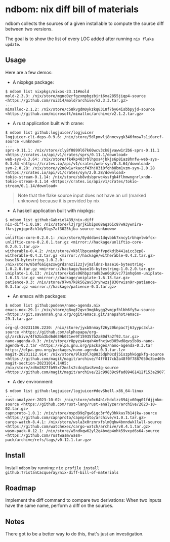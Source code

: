 # ndbom: nix diff bill of materials

ndbom collects the sources of a given installable to compute
the source diff between two versions.

The goal is to show the list of every LOC added after running
`nix flake update`.

## Usage

Here are a few demos:

- A nixpkgs package:

```ShellSession
$ ndbom list nixpkgs/nixos-23.11#mold
mold-2.3.3: /nix/store/mgnc0zrfgzxmpbgzbjri6ma2855jiqp4-source <https://github.com/rui314/mold/archive/v2.3.3.tar.gz>
...
mimalloc-2.1.2: /nix/store/c58kvgdm0ykzkq8318f7by64isbbpyjd-source <https://github.com/microsoft/mimalloc/archive/v2.1.2.tar.gz>
```

- A rust application built with crane:

```ShellSession
$ ndbom list github:logjuicer/logjuicer
logjuicer-cli-deps-0.9.6: /nix/store/5dlpmvlj8nmcvygk346fmsw7s1i0arcf-source <unknown>
...
sprs-0.11.1: /nix/store/cly8f0899l67k60wcv3ck8jvaww1r2b6-sprs-0.11.1 <https://crates.io/api/v1/crates/sprs/0.11.1/download>
web-sys-0.3.64: /nix/store/fk4kp403rblhpxs4jbkjs6p8iaz8hnfw-web-sys-0.3.64 <https://crates.io/api/v1/crates/web-sys/0.3.64/download>
syn-2.0.28: /nix/store/y2n8w1wrkaccf43hj03i0fqhb0bm1vzm-syn-2.0.28 <https://crates.io/api/v1/crates/syn/2.0.28/download>
tokio-stream-0.1.14: /nix/store/sb8vdsbprwc4ssfgk4flhmwngnrlxndn-tokio-stream-0.1.14 <https://crates.io/api/v1/crates/tokio-stream/0.1.14/download>
```

> Note that the flake source input does not have an url (marked unknown) because it is provided by nix

- A haskell application built with nixpkgs:

```ShellSession
$ ndbom list github:Gabriel439/nix-diff
nix-diff-1.0.19: /nix/store/l3jrgrjkibips68aqz6ic87w93ywnira-fkrsjynjqpr8ch1dy5lqs7af3025kjba-source <unknown>
...
unliftio-core-0.2.0.1: /nix/store/0ydddavs1dqvbbk7xncy1rbhqvlwbfcx-unliftio-core-0.2.0.1.tar.gz <mirror://hackage/unliftio-core-0.2.0.1.tar.gz>
witherable-0.4.2: /nix/store/vkbllbpcamkghfvpdkdjb441aicc3zp8-witherable-0.4.2.tar.gz <mirror://hackage/witherable-0.4.2.tar.gz>
base16-bytestring-1.0.2.0: /nix/store/8b8f6aiqazxwgrdznnzii2zjvjmzldnz-base16-bytestring-1.0.2.0.tar.gz <mirror://hackage/base16-bytestring-1.0.2.0.tar.gz>
uniplate-1.6.13: /nix/store/ka5s06hbpzrad83wn0q9ivc77imhq6mm-uniplate-1.6.13.tar.gz <mirror://hackage/uniplate-1.6.13.tar.gz>
patience-0.3: /nix/store/97wn7k8k562av53ryhwzsj830rwisn9r-patience-0.3.tar.gz <mirror://hackage/patience-0.3.tar.gz>
```

- An emacs with packages:

```ShellSession
$ ndbom list github:podenv/nano-agenda.nix
emacs-nox-29.1: /nix/store/g8xgf2qvc3mqkkygg2vmjpfhlbh6fy5w-source <https://git.savannah.gnu.org/cgit/emacs.git/snapshot/emacs-29.1.tar.gz>
...
org-ql-20231106.2230: /nix/store/jyxb8nmayf26y20knpac7j63yypc3xla-source <https://github.com/alphapapa/org-ql/archive/4f62ba3bd6d639b021ee9f159357b2a80d7a2f92.tar.gz>
nano-agenda-0.3: /nix/store/r8pyzy4xqah4nfhxjwd305wd8qvs5b8s-nano-agenda-0.3.tar <https://elpa.gnu.org/packages/nano-agenda-0.3.tar https://elpa.gnu.org/packages/nano-agenda-0.3.tar.lz>
magit-20231112.914: /nix/store/9lkz0l7q8835dph0cdj5iszphk6gpkfg-source <https://github.com/magit/magit/archive/f4ff817cb2a48f0f7887050c3be469c03a059567.tar.gz>
magit-section-20231014.1405: /nix/store/zd6m2827fb95xf2msls2cdcq3as8vv4g-source <https://github.com/magit/magit/archive/22c99839c9fad89461412f153a290779cf3af82c.tar.gz>
```

- A dev environment:

```ShellSession
$ ndbom list github:logjuicer/logjuicer#devShell.x86_64-linux
...
rust-analyzer-2023-10-02: /nix/store/x0c64h1rhdxlzz894jv60qq01fdjjmkm-source <https://github.com/rust-lang/rust-analyzer/archive/2023-10-02.tar.gz>
capnproto-1.0.1: /nix/store/mspd99q7gw6igc3rf6y3hkkas7b14jkw-source <https://github.com/capnproto/capnproto/archive/v1.0.1.tar.gz>
cargo-watch-8.4.1: /nix/store/wsla3x0rznrxfslm0qhw4bnndwkllwll-source <https://github.com/watchexec/cargo-watch/archive/v8.4.1.tar.gz>
wasm-pack-0.12.1: /nix/store/w5ndkqw62yl2q4bvdp4nhk59vxyd6s64-source <https://github.com/rustwasm/wasm-pack/archive/refs/tags/v0.12.1.tar.gz>
```

## Install

Install `ndbom` by running: `nix profile install github:TristanCacqueray/nix-diff-bill-of-materials`

## Roadmap

Implement the diff command to compare two derivations:
When two inputs have the same name, perform a diff on the sources.

## Notes

There got to be a better way to do this, that's just an investigation.
